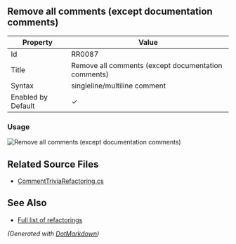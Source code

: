 ## Remove all comments \(except documentation comments\)

| Property           | Value                                                 |
| ------------------ | ----------------------------------------------------- |
| Id                 | RR0087                                                |
| Title              | Remove all comments \(except documentation comments\) |
| Syntax             | singleline/multiline comment                          |
| Enabled by Default | &#x2713;                                              |

### Usage

![Remove all comments (except documentation comments)](../../images/refactorings/RemoveAllCommentsExceptDocumentationComments.png)

## Related Source Files

* [CommentTriviaRefactoring.cs](../../src/Refactorings/CSharp/Refactorings/CommentTriviaRefactoring.cs)

## See Also

* [Full list of refactorings](Refactorings.md)

*\(Generated with [DotMarkdown](http://github.com/JosefPihrt/DotMarkdown)\)*